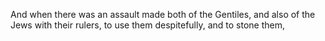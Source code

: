 And when there was an assault made both of the Gentiles, and also of the Jews with their rulers, to use them despitefully, and to stone them,
